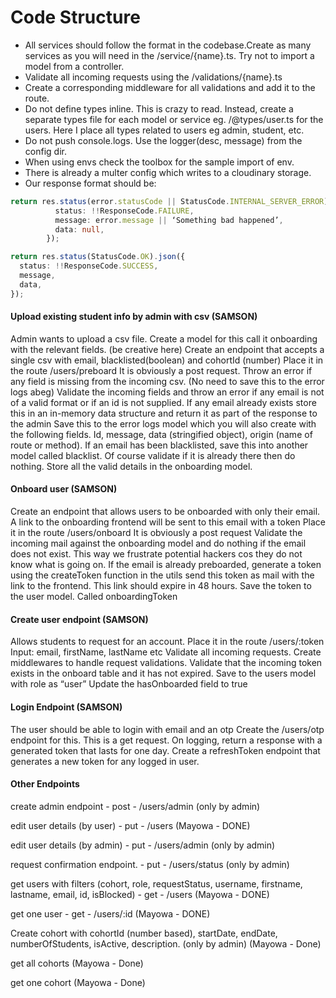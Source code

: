 # Code Structure

- All services should follow the format in the codebase.Create as many services as you will need in the /service/{name}.ts. Try not to import a model from a controller.
- Validate all incoming requests using the /validations/{name}.ts
- Create a corresponding middleware for all validations and add it to the route.
- Do not define types inline. This is crazy to read. Instead, create a separate types file for each model or service eg. /@types/user.ts for the users. Here I place all types related to users eg admin, student, etc.
- Do not push console.logs. Use the logger(desc, message) from the config dir.
- When using envs check the toolbox for the sample import of env.
- There is already a multer config which writes to a cloudinary storage.
- Our response format should be:

```typescript
return res.status(error.statusCode || StatusCode.INTERNAL_SERVER_ERROR).json({
          status: !!ResponseCode.FAILURE,
          message: error.message || ‘Something bad happened’,
          data: null,
        });
```

```typescript
return res.status(StatusCode.OK).json({
  status: !!ResponseCode.SUCCESS,
  message,
  data,
});
```

#### Upload existing student info by admin with csv (SAMSON)

Admin wants to upload a csv file.
Create a model for this call it onboarding with the relevant fields. (be creative here)
Create an endpoint that accepts a single csv with email, blacklisted(boolean) and cohortId (number)
Place it in the route /users/preboard
It is obviously a post request.
Throw an error if any field is missing from the incoming csv. (No need to save this to the error logs abeg)
Validate the incoming fields and throw an error if any email is not of a valid format or if an id is not supplied.
If any email already exists store this in an in-memory data structure and return it as part of the response to the admin
Save this to the error logs model which you will also create with the following fields. Id, message, data (stringified object), origin (name of route or method).
If an email has been blacklisted, save this into another model called blacklist. Of course validate if it is already there then do nothing.
Store all the valid details in the onboarding model.

#### Onboard user (SAMSON)

Create an endpoint that allows users to be onboarded with only their email. A link to the onboarding frontend will be sent to this email with a token
Place it in the route /users/onboard
It is obviously a post request
Validate the incoming mail against the onboarding model and do nothing if the email does not exist. This way we frustrate potential hackers cos they do not know what is going on.
If the email is already preboarded, generate a token using the createToken function in the utils send this token as mail with the link to the frontend. This link should expire in 48 hours.
Save the token to the user model. Called onboardingToken

#### Create user endpoint (SAMSON)

Allows students to request for an account.
Place it in the route /users/:token
Input: email, firstName, lastName etc
Validate all incoming requests. Create middlewares to handle request validations.
Validate that the incoming token exists in the onboard table and it has not expired.
Save to the users model with role as “user”
Update the hasOnboarded field to true

#### Login Endpoint (SAMSON)

The user should be able to login with email and an otp
Create the /users/otp endpoint for this. This is a get request.
On logging, return a response with a generated token that lasts for one day.
Create a refreshToken endpoint that generates a new token for any logged in user.

#### Other Endpoints

create admin endpoint - post - /users/admin (only by admin)

edit user details (by user) - put - /users (Mayowa - DONE)

edit user details (by admin) - put - /users/admin (only by admin)

request confirmation endpoint. - put - /users/status (only by admin)

get users with filters (cohort, role, requestStatus, username,
firstname, lastname, email, id, isBlocked) - get - /users (Mayowa - DONE)

get one user - get - /users/:id (Mayowa - DONE)

Create cohort with cohortId (number based), startDate, endDate, numberOfStudents, isActive, description. (only by admin) (Mayowa - Done)

get all cohorts (Mayowa - Done)

get one cohort (Mayowa - Done)
